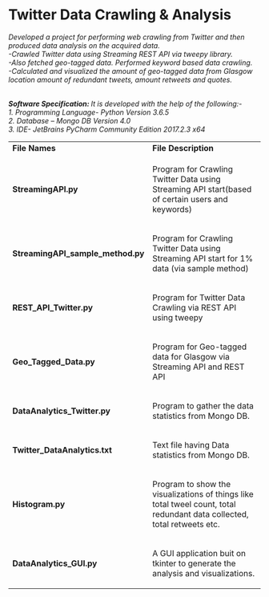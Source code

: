 <h1>Twitter Data Crawling & Analysis</h1>
<p><i>Developed a project for performing web crawling from Twitter and then produced data analysis on the acquired data.</br>
-Crawled Twitter data using Streaming REST API via tweepy library.</br>
-Also fetched geo-tagged data. Performed keyword based data crawling.</br>
-Calculated and visualized the amount of geo-tagged data from
Glasgow location  amount of redundant tweets, amount retweets
and quotes.
 <p><i></br>
<b> Software Specification: </b>
It is developed with the help of the following:-</br>
1. Programming Language- Python Version 3.6.5</br>
2. Database – Mongo DB Version 4.0</br>
3. IDE- JetBrains PyCharm Community Edition 2017.2.3 x64 
  <table> 
  <tr>
    <td> <b>File Names</b></td>
    <td> <b>File Description</b></td>
  </tr>
  <tr>
    <td > <b>StreamingAPI.py</b></td>
    <td ><p>Program for Crawling Twitter Data using Streaming API start(based of certain users and keywords) </p></td>
  </tr>
  <tr>
    <td > <b>StreamingAPI_sample_method.py</b></td>
    <td ><p>Program for Crawling Twitter Data using Streaming API start for 1% data (via sample method) </p></td>
  </tr>
  <tr>
    <td ><b>REST_API_Twitter.py</b> </td>
    <td ><p>Program for Twitter Data Crawling via REST API using tweepy</p></td>
  </tr>
  <tr>
    <td ><b>Geo_Tagged_Data.py</b>   </td>
    <td ><p>Program for Geo-tagged data for Glasgow via Streaming API and REST API</p></td>
  </tr>
    <tr>
    <td ><b>DataAnalytics_Twitter.py</b>   </td>
    <td ><p>Program to gather the data statistics from Mongo DB.</p></td>
  </tr>
    <tr>
    <td ><b>Twitter_DataAnalytics.txt</b>   </td>
    <td ><p>Text file having Data statistics from Mongo DB.</p></td>
  </tr>
    <tr>
    <td ><b>Histogram.py </b>   </td>
    <td ><p>Program to show the visualizations of things like total tweel count, total redundant data collected, total retweets etc.</p></td>
  </tr>
    <tr>
    <td ><b>DataAnalytics_GUI.py </b>   </td>
    <td ><p>A GUI application buit on tkinter to generate the analysis and visualizations.</p></td>
  </tr>
</table>





 
